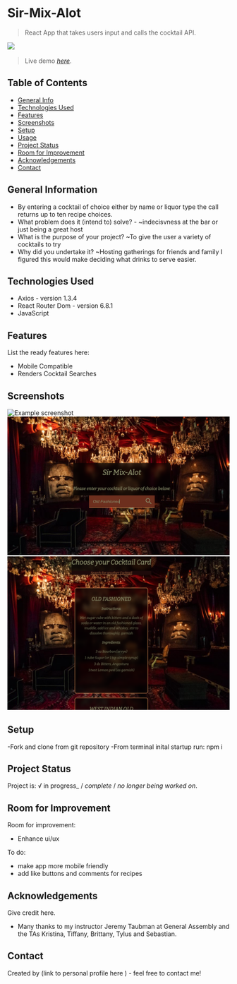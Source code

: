 # Sir-Mix-Alot
> React App that takes users input and calls the cocktail API.

![](https://media0.giphy.com/media/BPJmthQ3YRwD6QqcVD/giphy-downsized.gif?cid=29caca75uv16t5zeby3eo7s7e7e73gk5vioomczxnh58aemn&rid=giphy-downsized.gif&ct=g)



> Live demo [_here_](https://www.example.com). <!-- If you have the project hosted somewhere, include the link here. -->

## Table of Contents
* [General Info](#general-information)
* [Technologies Used](#technologies-used)
* [Features](#features)
* [Screenshots](#screenshots)
* [Setup](#setup)
* [Usage](#usage)
* [Project Status](#project-status)
* [Room for Improvement](#room-for-improvement)
* [Acknowledgements](#acknowledgements)
* [Contact](#contact)
<!-- * [License](#license) -->


## General Information
- By entering a cocktail of choice either by name or liquor type the call returns up to ten recipe choices.
- What problem does it (intend to) solve? - 
       ~indecisvness at the bar or just being a great host 
- What is the purpose of your project?
        ~To give the user a variety of cocktails to try 
- Why did you undertake it?
        ~Hosting gatherings for friends and family I figured this would make 
        deciding what drinks to serve easier. 
<!-- You don't have to answer all the questions - just the ones relevant to your project. -->


## Technologies Used
- Axios - version 1.3.4
- React Router Dom - version 6.8.1
- JavaScript 


## Features
List the ready features here:
- Mobile Compatible
- Renders Cocktail Searches



## Screenshots
![Example screenshot](./src/Image/ScreenShot.png)
![Example screenshot2](./src/Image/ScreenShot2.png)
![Example screenshot2](./src/Image/ScreenShot3.png)

<!-- If you have screenshots you'd like to share, include them here. -->


## Setup
-Fork and clone from git repository
-From terminal inital startup run: npm i


## Project Status
Project is: √ in progress_ / _complete_ / _no longer being worked on_. 



## Room for Improvement
Room for improvement:
- Enhance ui/ux

To do:
- make app more mobile friendly
- add like buttons and comments for recipes


## Acknowledgements
Give credit here.
- Many thanks to my instructor Jeremy Taubman at General Assembly and the TAs Kristina, Tiffany, Brittany, Tylus and Sebastian.


## Contact
Created by (link to personal profile here ) - feel free to contact me!


<!-- Optional -->
<!-- ## License -->
<!-- This project is open source and available under the [... License](). -->

<!-- You don't have to include all sections - just the one's relevant to your project -->